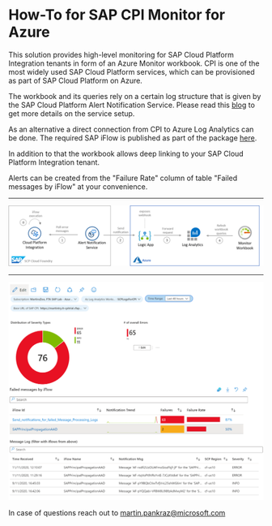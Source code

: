 # How-To for SAP CPI Monitor for Azure

This solution provides high-level monitoring for SAP Cloud Platform Integration tenants in form of an Azure Monitor workbook. CPI is one of the most widely used SAP Cloud Platform services, which can be provisioned as part of SAP Cloud Platform on Azure. 

The workbook and its queries rely on a certain log structure that is given by the SAP Cloud Platform Alert Notification Service. Please read this [blog](https://blogs.sap.com/2020/11/11/broadcast-cpi-errors-to-azure-monitor-via-scp-alert-notifications/) to get more details on the service setup.

As an alternative a direct connection from CPI to Azure Log Analytics can be done. The required SAP iFlow is published as part of the package [here](https://github.com/MartinPankraz/SAP-CPI-Azure-Monitor).

In addition to that the workbook allows deep linking to your SAP Cloud Platform Integration tenant.

Alerts can be created from the "Failure Rate" column of table "Failed messages by iFlow" at your convenience.

---

![solution overview](CPI-monitor-Az-overview.png)

---

![Example workbook](az-moni-workbook.png)

In case of questions reach out to martin.pankraz@microsoft.com